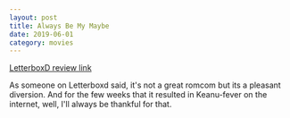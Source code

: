 ```yaml
---
layout: post
title: Always Be My Maybe
date: 2019-06-01
category: movies
---
```

 
[LetterboxD review link](https://letterboxd.com/samarthbhaskar/film/always-be-my-maybe-2019/)

As someone on Letterboxd said, it's not a great romcom but its a pleasant diversion. And for the few weeks that it resulted in Keanu-fever on the internet, well, I'll always be thankful for that.